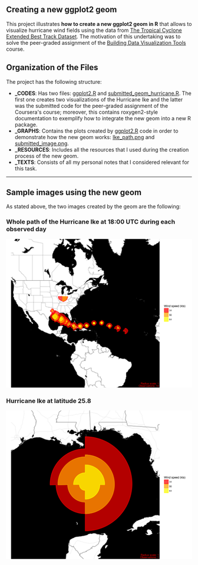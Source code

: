 ##  Creating a new ggplot2 geom

This project illustrates **how to create a new ggplot2 geom in R** that allows to visualize hurricane wind fields using the data from [The Tropical Cyclone Extended Best Track Dataset](http://rammb.cira.colostate.edu/research/tropical_cyclones/tc_extended_best_track_dataset/).  The motivation of this undertaking was to solve the peer-graded assignment of the [Building Data Visualization Tools](https://www.coursera.org/learn/r-data-visualization) course.

##  Organization of the Files

The project has the following structure:
  * **_CODES**: Has two files: [ggplot2.R](./_CODES/ggplot2.R) and [submitted\_geom\_hurricane.R](./_CODES/submitted_geom_hurricane.R).  The first one creates two visualizations of the Hurricane Ike and the latter was the submitted code for the peer-graded assignment of the Coursera's course; moreover, this contains roxygen2-style documentation to exemplify how to integrate the new geom into a new R package.
  * **_GRAPHS**: Contains the plots created by [ggplot2.R](./_CODES/ggplot2.R) code in order to demonstrate how the new geom works: [Ike\_path.png](./_GRAPHS/Ike_path.png?raw=true) and [submitted\_image.png](./_GRAPHS/submitted_image.png?raw=true).
  * **_RESOURCES**: Includes all the resources that I used during the creation process of the new geom.
  * **_TEXTS**: Consists of all my personal notes that I considered relevant for this task.

---

##  Sample images using the new geom

As stated above, the two images created by the geom are the following:

### Whole path of the Hurricane Ike at 18:00 UTC during each observed day

![Path of the Hurrican Ike](./_GRAPHS/Ike_path.png?raw=true)

### Hurricane Ike at latitude 25.8

![Path of the Hurrican Ike](./_GRAPHS/submitted_image.png?raw=true)
